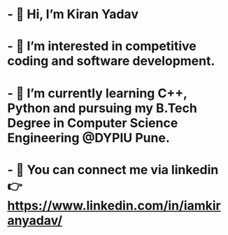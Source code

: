 # - 👋 Hi, I’m Kiran Yadav
# - 👀 I’m interested in competitive coding and software development.
# - 🌱 I’m currently learning C++, Python and pursuing my B.Tech Degree in Computer Science Engineering @DYPIU Pune.
# - 🔗 You can connect me via linkedin 👉 https://www.linkedin.com/in/iamkiranyadav/
